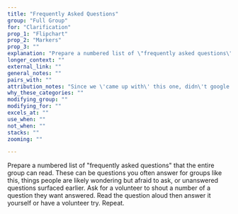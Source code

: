 ```yaml
---
title: "Frequently Asked Questions"
group: "Full Group"
for: "Clarification"
prop_1: "Flipchart"
prop_2: "Markers"
prop_3: ""
explanation: "Prepare a numbered list of \"frequently asked questions\" that the entire group can read. These can be questions you often answer for groups like this, things people are likely wondering but afraid to ask, or unanswered questions surfaced earlier. Ask for a volunteer to shout a number of a question they want answered. Read the question aloud then answer it yourself or have a volunteer try. Repeat."
longer_context: ""
external_link: ""
general_notes: ""
pairs_with: ""
attribution_notes: "Since we \'came up with\' this one, didn\'t google around"
why_these_categories: ""
modifying_group: ""
modifying_for: ""
excels_at: ""
use_when: ""
not_when: ""
stacks: ""
zooming: ""

---
```


Prepare a numbered list of "frequently asked questions" that the entire group can read. These can be questions you often answer for groups like this, things people are likely wondering but afraid to ask, or unanswered questions surfaced earlier. Ask for a volunteer to shout a number of a question they want answered. Read the question aloud then answer it yourself or have a volunteer try. Repeat.
